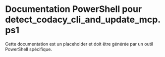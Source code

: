 # Documentation PowerShell pour detect_codacy_cli_and_update_mcp.ps1

Cette documentation est un placeholder et doit être générée par un outil PowerShell spécifique.
